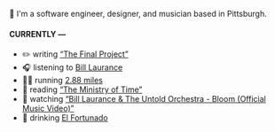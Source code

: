👋 I'm a software engineer, designer, and musician based in Pittsburgh.

#### CURRENTLY —

* ✏️ writing [“The Final Project”](https://www.amoscato.com/journal/final-project/)
* 🎧 listening to [Bill Laurance](https://www.last.fm/music/Bill+Laurance/_/Denmark+Hill+-+Live)
* 🏃‍♂️ running [2.88 miles](https://www.strava.com/activities/14496568183)
* 📘 reading [“The Ministry of Time”](https://www.goodreads.com/book/show/199798179-the-ministry-of-time)
* 🍿 watching [“Bill Laurance &amp; The Untold Orchestra - Bloom (Official Music Video)”](https://youtu.be/aOisxXhsXUk)
* 🍺 drinking [El Fortunado](https://untappd.com/user/namoscato/checkin/1478473470)

